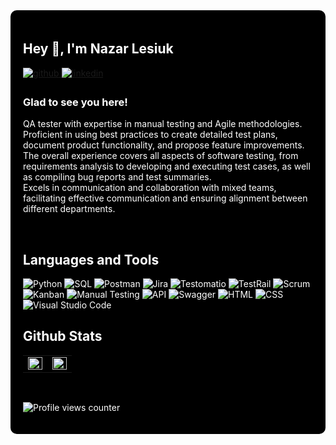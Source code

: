 <div style="background-color: #000000; color: #ffffff; padding: 20px; border-radius: 10px;">

## Hey 👋, I'm Nazar Lesiuk  
  

<a href="https://github.com/Nazar7879" target="_blank">
<img src=https://img.shields.io/badge/github-%2324292e.svg?&style=for-the-badge&logo=github&logoColor=white alt=github style="margin-bottom: 5px;" />
</a>
<a href="https://linkedin.com/in/nazar-lesiuk-5a3612271/" target="_blank">
<img src=https://img.shields.io/badge/linkedin-%231E77B5.svg?&style=for-the-badge&logo=linkedin&logoColor=white alt=linkedin style="margin-bottom: 5px;" />
</a>  
  

### Glad to see you here!  
QA tester with expertise in manual testing and Agile methodologies.  
Proficient in using best practices to create detailed test plans, document product functionality, and propose feature improvements.  
The overall experience covers all aspects of software testing, from requirements analysis to developing and executing test cases, as well as compiling bug reports and test summaries.  
Excels in communication and collaboration with mixed teams, facilitating effective communication and ensuring alignment between different departments.  
  

<br/>  


## Languages and Tools  

![Python](https://img.shields.io/badge/Python-FFD43B?style=for-the-badge&logo=python&logoColor=blue)
![SQL](https://img.shields.io/badge/SQL-4479A1?style=for-the-badge&logo=MySQL&logoColor=white)
![Postman](https://img.shields.io/badge/Postman-FF6C37?style=for-the-badge&logo=postman&logoColor=white)
![Jira](https://img.shields.io/badge/Jira-0052CC?style=for-the-badge&logo=jira&logoColor=white)
![Testomatio](https://img.shields.io/badge/Testomatio-0A0A0A?style=for-the-badge&logo=checklist&logoColor=white)
![TestRail](https://img.shields.io/badge/TestRail-333333?style=for-the-badge&logo=testrail&logoColor=white)
![Scrum](https://img.shields.io/badge/Scrum-6DB33F?style=for-the-badge&logo=scrum&logoColor=white)
![Kanban](https://img.shields.io/badge/Kanban-0079BF?style=for-the-badge&logo=kanban&logoColor=white)
![Manual Testing](https://img.shields.io/badge/Manual_Testing-007EC6?style=for-the-badge&logo=test&logoColor=white)
![API](https://img.shields.io/badge/API-FF6C37?style=for-the-badge&logo=api&logoColor=white)
![Swagger](https://img.shields.io/badge/Swagger-85EA2D?style=for-the-badge&logo=swagger&logoColor=white)
![HTML](https://img.shields.io/badge/HTML-E34F26?style=for-the-badge&logo=html5&logoColor=white)
![CSS](https://img.shields.io/badge/CSS-1572B6?style=for-the-badge&logo=css3&logoColor=white)
![Visual Studio Code](https://img.shields.io/badge/Visual_Studio_Code-007ACC?style=for-the-badge&logo=visual-studio-code&logoColor=white)


## Github Stats  
<table><tr><td valign="top" width="50%">

<img src="https://github-readme-stats.vercel.app/api?username=Nazar7879&show_icons=true&count_private=true&hide_border=true" align="left" style="width: 100%" />

</td><td valign="top" width="50%">

<img src="https://github-readme-stats.vercel.app/api/top-langs/?username=Nazar7879&hide_border=true&layout=compact" align="left" style="width: 100%" />

</td></tr></table>  

<br/>  


![Profile views counter](https://komarev.com/ghpvc/?username=Nazar7879&&style=flat-square)  

</div>